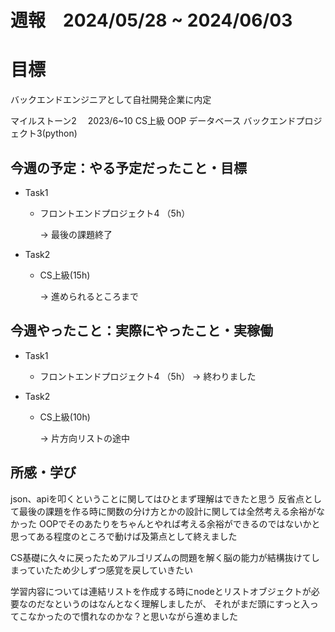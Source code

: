# 週報　2024/05/28 ~ 2024/06/03

# 目標
バックエンドエンジニアとして自社開発企業に内定

マイルストーン2　
2023/6~10
CS上級
OOP
データベース
バックエンドプロジェクト3(python)


## 今週の予定：やる予定だったこと・目標
- Task1
    - フロントエンドプロジェクト4 （5h）
        
        → 最後の課題終了

- Task2
    -  CS上級(15h)
        
        → 進められるところまで



## 今週やったこと：実際にやったこと・実稼働
- Task1
    - フロントエンドプロジェクト4 （5h） 
        → 終わりました
    
- Task2
    -  CS上級(10h)

        → 片方向リストの途中

    
## 所感・学び
json、apiを叩くということに関してはひとまず理解はできたと思う
反省点として最後の課題を作る時に関数の分け方とかの設計に関しては全然考える余裕がなかった
OOPでそのあたりをちゃんとやれば考える余裕ができるのではないかと思ってある程度のところで動けば及第点として終えました

CS基礎に久々に戻ったためアルゴリズムの問題を解く脳の能力が結構抜けてしまっていたため少しずつ感覚を戻していきたい

学習内容については連結リストを作成する時にnodeとリストオブジェクトが必要なのだなというのはなんとなく理解しましたが、
それがまだ頭にすっと入ってこなかったので慣れなのかな？と思いながら進めました




